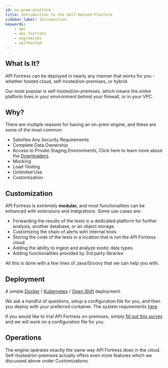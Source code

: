 ```yaml
---
id: on-prem-platform
title: Introduction to the Self-Hosted Platform
sidebar_label: Introduction
keywords:
    - api
    - api-fortress
    - onpremises
    - selfhosted
---
```


## What Is It?

API Fortress can be deployed in nearly any manner that works for you - whether hosted cloud, self-hosted/on-premises, or hybrid.

Our most popular is self-hosted/on-premises, which means the _entire_ platform lives in your environment behind your firewall, or in your VPC.

## Why?

There are multiple reasons for having an on-prem engine, and these are some of the most common:

- Satisfies Any Security Requirements
- Complete Data Ownership
- Access to Private Staging Environments, Click here to learn more about the [Downloaders](https://apifortress.com/doc/downloader-101/).
- Mocking
- Load Testing
- Unlimited Use
- Customization

## Customization

API Fortress is extremely **modular,** and most functionalities can be enhanced with extensions and integrations. Some use cases are:

- Forwarding the results of the tests in a dedicated platform for further analysis, another database, or an object storage.
- Customizing the chain of alerts with internal tools.
- Storing the code of the tests in a location that is not the API Fortress cloud.
- Adding the ability to ingest and analyze exotic data types.
- Adding functionalities provided by 3rd party libraries

All this is done with a few lines of Java/Groovy that we can help you with.

## Deployment

A simple [Docker](/api-testing/mark2/self-hosted/deployment-docker) / [Kubernetes](/api-testing/mark2/self-hosted/deployment-kubernetes) / [Open Shift](/api-testing/mark2/self-hosted/red-hat-openshift) deployment. 

We ask a handful of questions, setup a configuration file for you, and then you deploy with your preferred container. The system requirements [here](/api-testing/mark2/self-hosted/on-premises-requirements).

If you would like to trial API Fortress on-premises, simply [fill out this survey](https://apifortress.com/doc/on-premises-questionnaire/) and we will work on a configuration file for you.

## Operations

The engine operates exactly the same way API Fortress does in the cloud. Self-hosted/on-premises actually offers even more features which we discussed above under Customizations.
